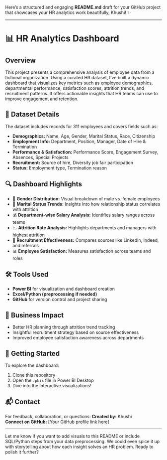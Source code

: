 Here’s a structured and engaging **README.md** draft for your GitHub project that showcases your HR analytics work beautifully, Khushi! ✨

---

# 📊 HR Analytics Dashboard

## Overview
This project presents a comprehensive analysis of employee data from a fictional organization. Using a curated HR dataset, I’ve built a dynamic dashboard that visualizes key metrics such as employee demographics, departmental performance, satisfaction scores, attrition trends, and recruitment patterns. It offers actionable insights that HR teams can use to improve engagement and retention.

## 📁 Dataset Details
The dataset includes records for 311 employees and covers fields such as:
- **Demographics:** Name, Age, Gender, Marital Status, Race, Citizenship
- **Employment Info:** Department, Position, Manager, Date of Hire & Termination
- **Performance & Satisfaction:** Performance Score, Engagement Survey, Absences, Special Projects
- **Recruitment:** Source of hire, Diversity job fair participation
- **Status:** Employment type, Termination reason

## 🔍 Dashboard Highlights
- 🚻 **Gender Distribution:** Visual breakdown of male vs. female employees
- 💍 **Marital Status Trends:** Insights into how relationship status correlates with attrition
- 💰 **Department-wise Salary Analysis:** Identifies salary ranges across teams
- 📉 **Attrition Rate Analysis:** Highlights departments and managers with highest attrition
- 🧲 **Recruitment Effectiveness:** Compares sources like LinkedIn, Indeed, and referrals
- 📊 **Employee Satisfaction:** Measures satisfaction across teams and roles

## 🛠️ Tools Used
- **Power BI** for visualization and dashboard creation  
- **Excel/Python (preprocessing if needed)**  
- **GitHub** for version control and project sharing  

## 🌟 Business Impact
- Better HR planning through attrition trend tracking  
- Insightful recruitment strategy based on source effectiveness  
- Improved employee satisfaction awareness across departments  

## 📌 Getting Started
To explore the dashboard:
1. Clone this repository
2. Open the `.pbix` file in Power BI Desktop
3. Dive into the interactive visualizations!

## 📬 Contact
For feedback, collaboration, or questions:
**Created by:** Khushi  
**Connect on GitHub:** [Your GitHub profile link here]

---

Let me know if you want to add visuals to this README or include SQL/Python steps from your data preprocessing. We could even spice it up with storytelling about how each insight solves an HR problem. Ready to polish it further?
